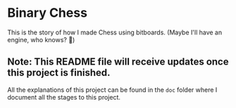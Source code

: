# Binary Chess

This is the story of how I made Chess using bitboards. (Maybe I'll have an engine, who knows? :eyes:)

## Note: This README file will receive updates once this project is finished.

All the explanations of this project can be found in the `doc` folder where I document all the stages to this project.